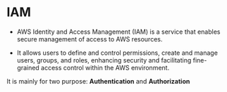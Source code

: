 # IAM #

* AWS Identity and Access Management (IAM) is a service that enables secure management of access to AWS resources.

* It allows users to define and control permissions, create and manage users, groups, and roles, enhancing security and facilitating fine-grained access control within the AWS environment.

It is mainly for two purpose: <b>Authentication</b> and <b>Authorization</b>
